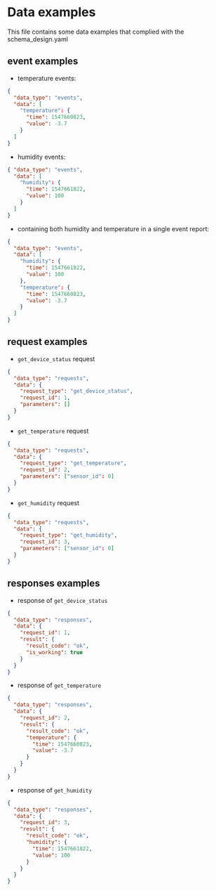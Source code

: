 # Data examples

This file contains some data examples that complied with the schema_design.yaml

## event examples

- temperature events:

```json
{
  "data_type": "events",
  "data": [
    "temperature": {
      "time": 1547660823,
      "value": -3.7
    }
  ]
}
```

- humidity events:

```json
{ "data_type": "events",
  "data": [
    "humidity": {
      "time": 1547661822,
      "value": 100
    }
  ]
}
```

- containing both humidity and temperature in a single event report:

```json
{
  "data_type": "events",
  "data": [
    "humidity": {
      "time": 1547661822,
      "value": 100
    },
    "temperature": {
      "time": 1547660823,
      "value": -3.7
    }
  ]
}
```

## request examples

- `get_device_status` request

```json
{
  "data_type": "requests",
  "data": {
    "request_type": "get_device_status",
    "request_id": 1,
    "parameters": []
  }
}
```

- `get_temperature` request

```json
{
  "data_type": "requests",
  "data": {
    "request_type": "get_temperature",
    "request_id": 2,
    "parameters": ["sensor_id": 0]
  }
}
```

- `get_humidity` request

```json
{
  "data_type": "requests",
  "data": {
    "request_type": "get_humidity",
    "request_id": 3,
    "parameters": ["sensor_id": 0]
  }
}
```

## responses examples

- response of `get_device_status`

```json
{
  "data_type": "responses",
  "data": {
    "request_id": 1,
    "result": {
      "result_code": "ok",
      "is_working": true
    }
  }
}
```

- response of `get_temperature`

```json
{
  "data_type": "responses",
  "data": {
    "request_id": 2,
    "result": {
      "result_code": "ok",
      "temperature": {
        "time": 1547660823,
        "value": -3.7
      }
    }
  }
}
```

- response of `get_humidity`

```json
{
  "data_type": "responses",
  "data": {
    "request_id": 3,
    "result": {
      "result_code": "ok",
      "humidity": {
        "time": 1547661822,
        "value": 100
      }
    }
  }
}
```